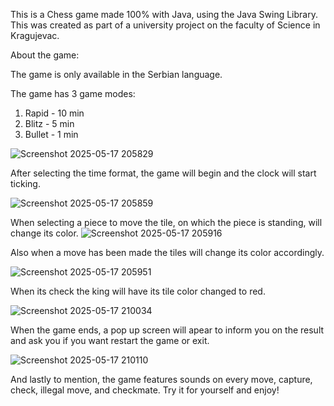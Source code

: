 This is a Chess game made 100% with Java, using the Java Swing Library. This was created as part of a university project on the faculty of Science in Kragujevac.

About the game:

The game is only available in the Serbian language.

The game has 3 game modes:
1. Rapid - 10 min
2. Blitz - 5 min
4. Bullet - 1 min

![Screenshot 2025-05-17 205829](https://github.com/user-attachments/assets/c53745b9-d912-4be7-9b4e-7264fcb479c3)

After selecting the time format, the game will begin and the clock will start ticking.

![Screenshot 2025-05-17 205859](https://github.com/user-attachments/assets/ec727ac6-f677-4a9e-b493-9419c1a652ec)

When selecting a piece to move the tile, on which the piece is standing, will change its color.
![Screenshot 2025-05-17 205916](https://github.com/user-attachments/assets/b1d0c6c5-de7d-4e24-8ad2-32d1c4251939)

Also when a move has been made the tiles will change its color accordingly.

![Screenshot 2025-05-17 205951](https://github.com/user-attachments/assets/5ee852e0-2233-4f8f-96f7-9d8c9c209ccb)

When its check the king will have its tile color changed to red.

![Screenshot 2025-05-17 210034](https://github.com/user-attachments/assets/510c3f75-3942-48dd-bf63-efb489ee5311)

When the game ends, a pop up screen will apear to inform you on the result and ask you if you want restart the game or exit.

![Screenshot 2025-05-17 210110](https://github.com/user-attachments/assets/89aadd56-c056-49a4-9cce-09e16ee2e9e5)

And lastly to mention, the game features sounds on every move, capture, check, illegal move, and checkmate. Try it for yourself and enjoy!

